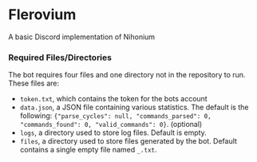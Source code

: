 # Flerovium
A basic Discord implementation of Nihonium

### Required Files/Directories
The bot requires four files and one directory not in the repository to run. These files are:
- `token.txt`, which contains the token for the bots account
- `data.json`, a JSON file containing various statistics. The default is the following: `{"parse_cycles": null, "commands_parsed": 0, "commands_found": 0, "valid_commands": 0}`. (optional)
- `logs`, a directory used to store log files. Default is empty.
- `files`, a directory used to store files generated by the bot. Default contains a single empty file named `_.txt`.
